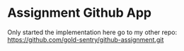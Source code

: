 # Assignment Github App

Only started the implementation here go to my other repo: https://github.com/gold-sentry/github-assignment.git


